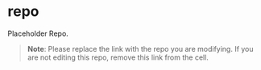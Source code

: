 # repo
Placeholder Repo.

> **Note**: Please replace the link with the repo you are modifying. If you are not editing this repo, remove this link from the cell.
